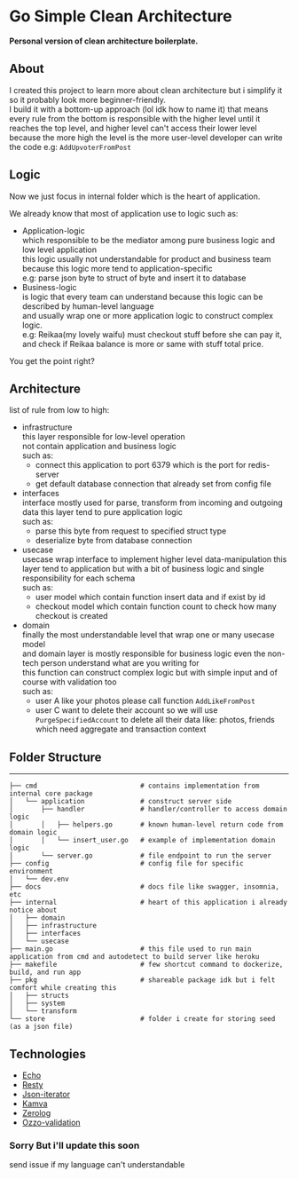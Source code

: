 # Go Simple Clean Architecture
**Personal version of clean architecture boilerplate.**  


## About
I created this project to learn more about clean architecture
but i simplify it so it probably look more beginner-friendly.  
I build it with a bottom-up approach (lol idk how to name it) that means
every rule from the bottom is responsible with the higher level until it reaches the top level,
and higher level can't access their lower level because the more high the level is the more user-level
developer can write the code e.g: `AddUpvoterFromPost`  

## Logic
Now we just focus in internal folder which is the heart of application.  

We already know that most of application use to logic such as:  
- Application-logic  
  which responsible to be the mediator among pure business logic and low level application  
  this logic usually not understandable for product and business team  
  because this logic more tend to application-specific  
  e.g: parse json byte to struct of byte and insert it to database
- Business-logic  
  is logic that every team can understand because this logic can be described by human-level language  
  and usually wrap one or more application logic to construct complex logic.  
  e.g: Reikaa(my lovely waifu) must checkout stuff before she can pay it,  
  and check if Reikaa balance is more or same with stuff total price.  

You get the point right?  

## Architecture

list of rule from low to high:
- infrastructure  
  this layer responsible for low-level operation  
  not contain application and business logic  
  such as:
  - connect this application to port 6379 which is the port for redis-server
  - get default database connection that already set from config file
- interfaces  
  interface mostly used for parse, transform from incoming and outgoing data
  this layer tend to pure application logic  
  such as:
  - parse this byte from request to specified struct type
  - deserialize byte from database connection
- usecase  
  usecase wrap interface to implement higher level data-manipulation
  this layer tend to application but with a bit of business logic
  and single responsibility for each schema  
  such as:
  - user model which contain function insert data and if exist by id  
  - checkout model which contain function count to check how many checkout is created  
- domain  
  finally the most understandable level that wrap one or many usecase model  
  and domain layer is mostly responsible for business logic even the non-tech person understand what are you writing for  
  this function can construct complex logic but with simple input and of course with validation too  
  such as:
  - user A like your photos please call function `AddLikeFromPost`  
  - user C want to delete their account so we will use `PurgeSpecifiedAccount` to delete all their data like: photos, friends which need aggregate and transaction context  


## Folder Structure  
---

```
├── cmd                          # contains implementation from internal core package
│   └── application              # construct server side
│       ├── handler              # handler/controller to access domain logic
│       │   ├── helpers.go       # known human-level return code from domain logic
│       │   └── insert_user.go   # example of implementation domain logic
│       └── server.go            # file endpoint to run the server
├── config                       # config file for specific environment
│   └── dev.env
├── docs                         # docs file like swagger, insomnia, etc
├── internal                     # heart of this application i already notice about
│   ├── domain
│   ├── infrastructure
│   ├── interfaces
│   └── usecase
├── main.go                      # this file used to run main application from cmd and autodetect to build server like heroku
├── makefile                     # few shortcut command to dockerize, build, and run app
├── pkg                          # shareable package idk but i felt comfort while creating this
│   ├── structs
│   ├── system
│   └── transform
└── store                        # folder i create for storing seed (as a json file)
```

## Technologies
- [Echo](github.com/labstack/echo)
- [Resty](github.com/go-resty/resty)
- [Json-iterator](github.com/json-iterator/go)
- [Kamva](github.com/Kamva/mgm/v3)
- [Zerolog](github.com/rs/zerolog)
- [Ozzo-validation](github.com/go-ozzo/ozzo-validation/v4)


### Sorry But i'll update this soon
  send issue if my language can't understandable
